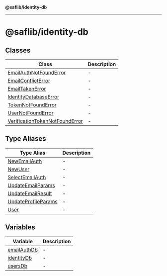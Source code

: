 **@saflib/identity-db**

***

# @saflib/identity-db

## Classes

| Class | Description |
| ------ | ------ |
| [EmailAuthNotFoundError](classes/EmailAuthNotFoundError.md) | - |
| [EmailConflictError](classes/EmailConflictError.md) | - |
| [EmailTakenError](classes/EmailTakenError.md) | - |
| [IdentityDatabaseError](classes/IdentityDatabaseError.md) | - |
| [TokenNotFoundError](classes/TokenNotFoundError.md) | - |
| [UserNotFoundError](classes/UserNotFoundError.md) | - |
| [VerificationTokenNotFoundError](classes/VerificationTokenNotFoundError.md) | - |

## Type Aliases

| Type Alias | Description |
| ------ | ------ |
| [NewEmailAuth](type-aliases/NewEmailAuth.md) | - |
| [NewUser](type-aliases/NewUser.md) | - |
| [SelectEmailAuth](type-aliases/SelectEmailAuth.md) | - |
| [UpdateEmailParams](type-aliases/UpdateEmailParams.md) | - |
| [UpdateEmailResult](type-aliases/UpdateEmailResult.md) | - |
| [UpdateProfileParams](type-aliases/UpdateProfileParams.md) | - |
| [User](type-aliases/User.md) | - |

## Variables

| Variable | Description |
| ------ | ------ |
| [emailAuthDb](variables/emailAuthDb.md) | - |
| [identityDb](variables/identityDb.md) | - |
| [usersDb](variables/usersDb.md) | - |
